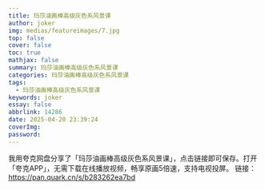 ```yaml
---
title: 玛莎油画棒高级灰色系风景课
author: joker
img: medias/featureimages/7.jpg
top: false
cover: false
toc: true
mathjax: false
summary: 玛莎油画棒高级灰色系风景课
categories: 玛莎油画棒高级灰色系风景课
tags:
  - 玛莎油画棒高级灰色系风景课
keywords: joker
essay: false
abbrlink: 14286
date: 2025-04-20 23:39:24
coverImg:
password:
---
```


我用夸克网盘分享了「玛莎油画棒高级灰色系风景课」，点击链接即可保存。打开「夸克APP」，无需下载在线播放视频，畅享原画5倍速，支持电视投屏。
链接：https://pan.quark.cn/s/b283262ea7bd

